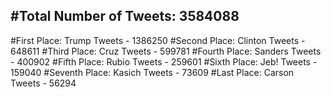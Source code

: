 #Total Number of Tweets: 3584088 
---
#First Place: Trump Tweets - 1386250
#Second Place: Clinton Tweets - 648611
#Third Place: Cruz Tweets - 599781
#Fourth Place: Sanders Tweets - 400902
#Fifth Place: Rubio Tweets - 259601
#Sixth Place: Jeb! Tweets - 159040
#Seventh Place: Kasich Tweets - 73609
#Last Place: Carson Tweets - 56294

